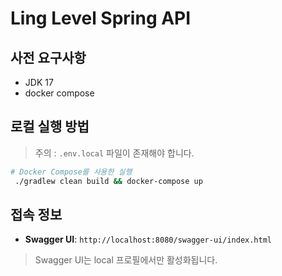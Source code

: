 # Ling Level Spring API

## 사전 요구사항

- JDK 17
- docker compose

## 로컬 실행 방법

> 주의 : `.env.local` 파일이 존재해야 합니다.

```bash
# Docker Compose를 사용한 실행
 ./gradlew clean build && docker-compose up
```

## 접속 정보

- **Swagger UI**: `http://localhost:8080/swagger-ui/index.html`

> Swagger UI는 local 프로필에서만 활성화됩니다. 
